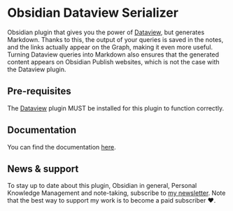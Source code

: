 # Obsidian Dataview Serializer

Obsidian plugin that gives you the power of [Dataview](https://github.com/blacksmithgu/obsidian-dataview), but generates Markdown. Thanks to this, the output of your queries is saved in the notes, and the links actually appear on the Graph, making it even more useful.
Turning Dataview queries into Markdown also ensures that the generated content appears on Obsidian Publish websites, which is not the case with the Dataview plugin.

## Pre-requisites
The [Dataview](https://github.com/blacksmithgu/obsidian-dataview) plugin MUST be installed for this plugin to function correctly.

## Documentation

You can find the documentation [here](https://developassion.gitbook.io/obsidian-dataview-serializer).

## News & support

To stay up to date about this plugin, Obsidian in general, Personal Knowledge Management and note-taking, subscribe to [my newsletter](https://dsebastien.net/#/portal/signup). Note that the best way to support my work is to become a paid subscriber ❤️.
